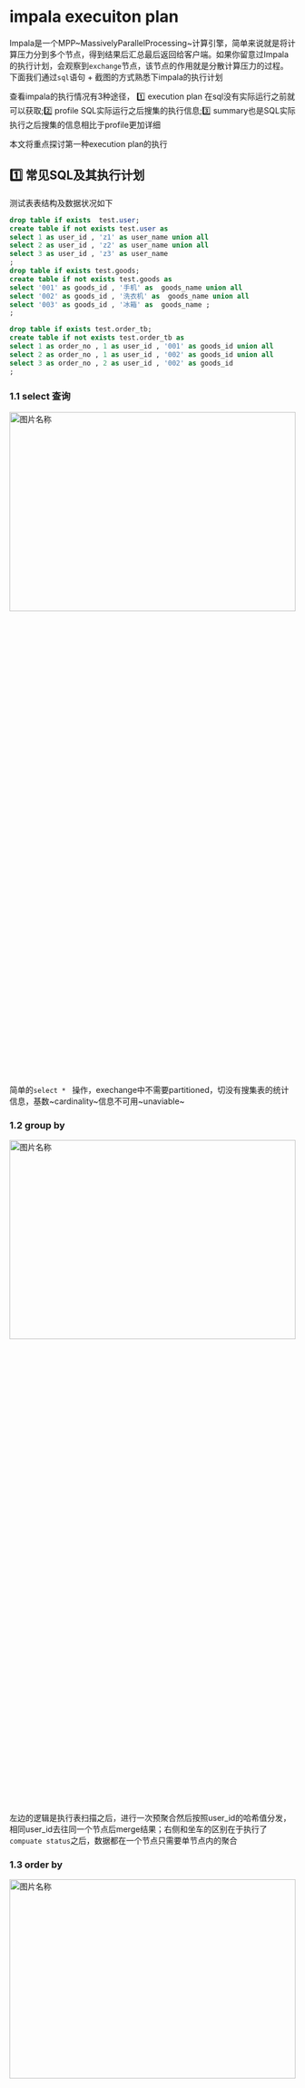 # impala execuiton plan

Impala是一个MPP~MassivelyParallelProcessing~计算引擎，简单来说就是将计算压力分到多个节点，得到结果后汇总最后返回给客户端。如果你留意过Impala的执行计划，会观察到`exchange`节点，该节点的作用就是分散计算压力的过程。下面我们通过`sql`语句 + 截图的方式熟悉下impala的执行计划

查看impala的执行情况有3种途径， :one: execution plan 在sql没有实际运行之前就可以获取;:two: profile SQL实际运行之后搜集的执行信息;:three: summary也是SQL实际执行之后搜集的信息相比于profile更加详细

本文将重点探讨第一种execution plan的执行

## :one: 常见SQL及其执行计划

测试表表结构及数据状况如下

```sql
drop table if exists  test.user;
create table if not exists test.user as
select 1 as user_id , 'z1' as user_name union all
select 2 as user_id , 'z2' as user_name union all
select 3 as user_id , 'z3' as user_name
;
drop table if exists test.goods;
create table if not exists test.goods as
select '001' as goods_id , '手机' as  goods_name union all
select '002' as goods_id , '洗衣机' as  goods_name union all
select '003' as goods_id , '冰箱' as  goods_name ;
;

drop table if exists test.order_tb;
create table if not exists test.order_tb as
select 1 as order_no , 1 as user_id , '001' as goods_id union all
select 2 as order_no , 1 as user_id , '002' as goods_id union all
select 3 as order_no , 2 as user_id , '002' as goods_id
;
```

### 1.1 select 查询

<img src="./img/imp/01.jpg" width = "100%" height = "30%" alt="图片名称" align=center />

简单的`select * ` 操作，exechange中不需要partitioned，切没有搜集表的统计信息，基数~cardinality~信息不可用~unaviable~

### 1.2 group by 

<img src="./img/imp/02.jpg" width = "100%" height = "30%" alt="图片名称" align=center />

左边的逻辑是执行表扫描之后，进行一次预聚合然后按照user_id的哈希值分发，相同user_id去往同一个节点后merge结果；右侧和坐车的区别在于执行了`compuate status`之后，数据都在一个节点只需要单节点内的聚合

### 1.3 order by

<img src="./img/imp/03.jpg" width = "100%" height = "30%" alt="图片名称" align=center />

左图：首先节点内排序，排序完成后所有节点归并外排~即归并排序~。右图中搜集了目标表的统计信息，只需要在单节点内执行排序操作

### 1.4 windows_function

<img src="./img/imp/04.jpg" width = "100%" height = "30%" alt="图片名称" align=center />

左图中首先按照`partition by`~分区字段~exechange往不同的节点，然后是排序~user_id正序null值排在队首~，然后是执行窗口操作，可以观察到实际使用的是`rows between unbounded preceding and current row`~队首到当前行~，最后exechange之后返回结果。右图的区别在于搜集到目标表的统计信息后，所有操作在单节点内完成

### 1.5 join

<img src="./img/imp/05.jpg" width = "100%" height = "30%" alt="图片名称" align=center />

左图中：扫描t2表后广播到t1表，关联方式为`hash join` ，关联完成后扫描t3表，广播t3和t1关联，关联方式为`hash join`，最后exechange返回结果。右图中搜集到了各个表的统计信息后认为t3是小表，于是关联顺序变为t1和t2关联，之后以t3为驱动表`right join` t1表。二者使用的方式都是Hash Join，关于Hash Join可以参考这篇文章[单机与分布式下的 Join 是怎么玩的？](http://mp.weixin.qq.com/s?__biz=MzIxNTQyNjQzNA==&mid=2247485549&idx=1&sn=c98487cd74a3c9bede539980714f6156&chksm=97993c80a0eeb596d325968c99b24f11e3368bd653cc2abbb65a220327f378d0a11cf0d2cf0c&scene=21#wechat_redirect)

我们可以发现即便我们使用大表`left join`小表，impala一旦识别某个表是小表后，会立即将小表作为驱动表，基于小表构建Hash Table，然后大表做探测，从而完成哈希关联(转为`right join`)

## :two:-大表关联

上面描述的表数据量很小，是小表之间的关联，下面描述的是大表之间的关联及其执行计划

* `dwd.live_order_basic_di` ,`dwd.live_order_goods_di` 亿级记录的的大表
* `dim.live_zhubo_user_info_df` 小表千条记录

### 2.1 大表关联大表&大表关联小表

<img src="./img/imp/06.jpg" width = "100%" height = "30%" alt="图片名称" align=center />

:a:左图是大表关联小表，可以认为是**广播哈希关联**

* 扫描t1表，
* 扫描t2，exechange的方式是广播
* t1表和t2表hash join
* 节点内聚合
* 按照分组键 anchor_id 执行exechange
* merge多个节点的结果
* exechange 给协调器~QueryCoordinator~

:b:右图是大表关联大表，可以认为是**混洗哈希关联**

* 扫描t1表，并且按照关联键exechange
* 扫描t2表，并且按照关联键exechange  (经过步骤1和步骤2之后，相同的关联键都去往同一个节点)
* 执行hash join
* 按照分组键~anchor_id~聚合(节点内聚合)
* 按照分组键~anchor_id~exechange(相同的分组键去往相同的节点)
* merge多个节点的结果
* exechange 给协调器~QueryCoordinator~

### 2.2-group by + distinct单字段

<img src="./img/imp/07.jpg" width = "100%" height = "30%" alt="图片名称" align=center />

上图左图和右图展示了，如果group by A字段，distinct B字段的实际效果就是先group by A B字段，然后在按照其中一个字段group by，然后执行聚合函数

### 2.3-group by + distinct多个字段

<img src="./img/imp/09.jpg" width = "100%" height = "30%" alt="图片名称" align=center />

如上图所示，如果对多个字段执行distinct，将会有多个分组~calss_x~同时进行，这对impalad的压力是非常大的，生产环境中多字段distict非常容易把impalad玩坏



## 3-其他问题

#### :a: 关于为什么有时候执行`compute stats tb_name`时候，整体脚本更慢？

执行`explain`的时候即便没有表的统计信息也会生成一个执行计划，按照该执行计划执行得到耗时为time_A,若在`compute stats tb_name`的耗时为time_B，但是在执行`explain`之后得到了和之前一样的执行计划，此时整体消耗的时间为：$time\_A + time\_B$

:tipping_hand_man: 所以一个建议是在涉及大表的查询/关联时，不建议优先执行 `compute stats tb_name`



#### :b: 关于行列剪裁的辨析

| projection~投影~ pushdown | predicate~谓词~ pushdown | runtime filter             |
| ------------------------- | ------------------------ | -------------------------- |
| 列过滤                    | 行过滤(更底层的过滤方式) | 行过滤(运行加载到内存过滤) |

> 关于**predicate pushdow**和**runtime filter**的区别
>
> This optimization is called **filter pushdown** or **predicate pushdown** and aims at pushing down the filtering to the "bare metal", i.e. a data source engine. That is to increase the performance of queries since the filtering is performed at the very low level rather than dealing with the entire dataset after it has been loaded to Spark’s memory and perhaps causing memory issues.





Reference

[^1]:https://conferences.oreilly.com/strata/strata-ca-2018/cdn.oreillystatic.com/en/assets/1/event/269/How%20to%20use%20Impala_s%20query%20plan%20and%20profile%20to%20fix%20performance%20issues%20Presentation.pdf



